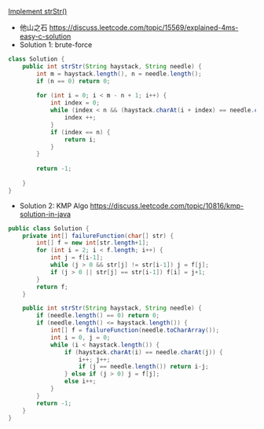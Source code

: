 [Implement strStr()](https://leetcode.com/problems/implement-strstr/description/)
- 他山之石 https://discuss.leetcode.com/topic/15569/explained-4ms-easy-c-solution
- Solution 1: brute-force
```java
class Solution {
    public int strStr(String haystack, String needle) {
        int m = haystack.length(), n = needle.length();
        if (n == 0) return 0;
        
        for (int i = 0; i < m - n + 1; i++) {
            int index = 0;
            while (index < n && (haystack.charAt(i + index) == needle.charAt(index))) {
                index ++;
            }
            if (index == n) {
                return i;
            }           
        }
        
        return -1;
        
    }
}
```
- Solution 2: KMP Algo
https://discuss.leetcode.com/topic/10816/kmp-solution-in-java
```java
public class Solution {   
    private int[] failureFunction(char[] str) {
        int[] f = new int[str.length+1];
        for (int i = 2; i < f.length; i++) {
            int j = f[i-1];
            while (j > 0 && str[j] != str[i-1]) j = f[j];
            if (j > 0 || str[j] == str[i-1]) f[i] = j+1;
        }
        return f;
    }

    public int strStr(String haystack, String needle) {
        if (needle.length() == 0) return 0;
        if (needle.length() <= haystack.length()) {
            int[] f = failureFunction(needle.toCharArray());
            int i = 0, j = 0;
            while (i < haystack.length()) {
                if (haystack.charAt(i) == needle.charAt(j)) {
                    i++; j++;
                    if (j == needle.length()) return i-j;
                } else if (j > 0) j = f[j];
                else i++;
            }
        }
        return -1;
    }
}
```
